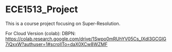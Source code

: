 # ECE1513_Project
This is a course project focusing on Super-Resolution.

For Cloud Version (colab):
DBPN: https://colab.research.google.com/drive/1Swpo0mRUhYV05Cs_IXdl3GCGlG7iQxxW?authuser=1#scrollTo=daX0XCw8WZMF

